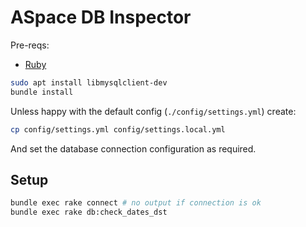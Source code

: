 # ASpace DB Inspector

Pre-reqs:

- [Ruby](#)

```bash
sudo apt install libmysqlclient-dev
bundle install
```

Unless happy with the default config (`./config/settings.yml`) create:

```bash
cp config/settings.yml config/settings.local.yml
```

And set the database connection configuration as required.

## Setup

```bash
bundle exec rake connect # no output if connection is ok
bundle exec rake db:check_dates_dst
```
